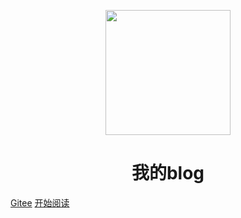 <p align="center">
<img src="https://docsify.js.org/_media/icon.svg" width="200" height="200"/>
</p>
<h1 align="center">我的blog</h1>

[Gitee](https://gitee.com/lovePenny/blog)
[开始阅读](#blog)




